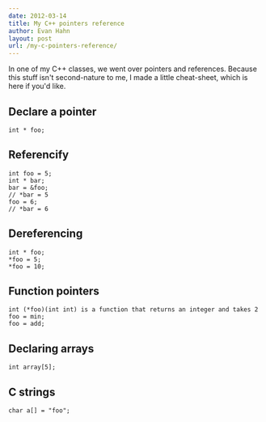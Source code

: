```yaml
---
date: 2012-03-14
title: My C++ pointers reference
author: Evan Hahn
layout: post
url: /my-c-pointers-reference/
---
```


In one of my C++ classes, we went over pointers and references. Because this stuff isn't second-nature to me, I made a little cheat-sheet, which is here if you'd like.

## Declare a pointer

    int * foo;

## Referencify

    int foo = 5;
    int * bar;
    bar = &foo;
    // *bar = 5
    foo = 6;
    // *bar = 6

## Dereferencing

    int * foo;
    *foo = 5;
    *foo = 10;

## Function pointers

    int (*foo)(int int) is a function that returns an integer and takes 2
    foo = min;
    foo = add;

## Declaring arrays

    int array[5];

## C strings

    char a[] = "foo";
